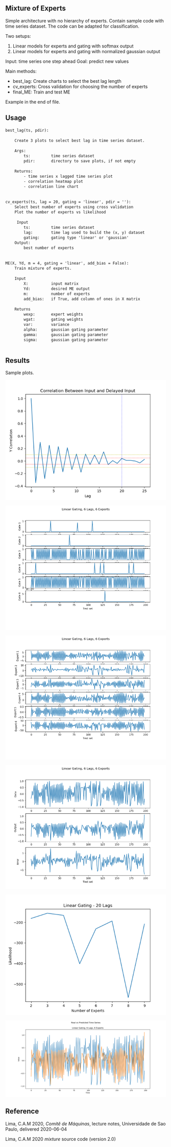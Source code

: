 ## Mixture of Experts
 
Simple architecture with no hierarchy of experts. Contain sample code with time series dataset. The code can be adapted for classification.

Two setups:
1. Linear models for experts and gating with softmax output
1. Linear models for experts and gating with normalized gaussian output

Input: time series one step ahead
Goal:  predict new values

Main methods:
- best_lag:        Create charts to select the best lag length
- cv_experts:      Cross validation for choosing the number of experts
- final_ME:        Train and test ME

Example in the end of file.

## Usage
```
best_lag(ts, pdir):

    Create 3 plots to select best lag in time series dataset.
    
    Args:
        ts:         time series dataset
        pdir:       directory to save plots, if not empty

    Returns:
        - time series x lagged time series plot
        - correlation heatmap plot
        - correlation line chart


cv_experts(ts, lag = 20, gating = 'linear', pdir = ''):
    Select best number of experts using cross validation
    Plot the number of experts vs likelihood

     Input
        ts:         time series dataset
        lag:        time lag used to build the (x, y) dataset
        gating:     gating type 'linear' or 'gaussian'
    Output:
        best number of experts


ME(X, Yd, m = 4, gating = 'linear', add_bias = False):
    Train mixture of experts.
    
    Input
        X:          input matrix
        Yd:         desired ME output
        m:          number of experts
        add_bias:   if True, add column of ones in X matrix

    Returns
        wexp:       expert weights
        wgat:       gating weights
        var:        variance 
        alpha:      gaussian gating parameter
        gamma:      gaussian gating parameter
        sigma:      gaussian gating parameter
        
```
## Results

Sample plots.

![Correlation](plots/correlation_1.png)

![](plots/figure_2.png)

![](plots/figure_3.png)

![](plots/figure_4.png)

![Linear gating with 20 lags](plots/linear_gating_20lags.png)

![Linear gating - Time series](plots/linear_ts.png)


## Reference
Lima, C.A.M 2020, *Comitê de Máquinas*, lecture notes, Universidade de Sao Paulo, delivered 2020-06-04

Lima, C.A.M 2020 *mixture* source code (version 2.0)

